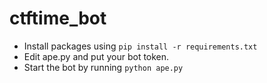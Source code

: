 # ctftime_bot

- Install packages using `pip install -r requirements.txt`
- Edit ape.py and put your bot token.
- Start the bot by running `python ape.py`
